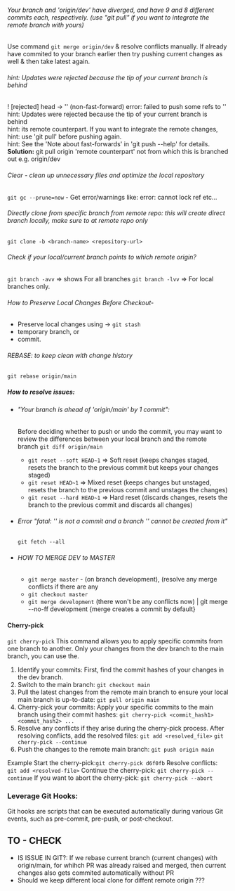 ###### Your branch and 'origin/dev' have diverged, and have 9 and 8 different commits each, respectively. (use "git pull" if you want to integrate the remote branch with yours)
Use command `git merge origin/dev` & resolve conflicts manually. If already have commited to your branch earlier then try pushing current changes as well & then take latest again.

###### hint: Updates were rejected because the tip of your current branch is behind
! [rejected]          head -> '' (non-fast-forward)
error: failed to push some refs to ''
<br>hint: Updates were rejected because the tip of your current branch is behind
<br>hint: its remote counterpart. If you want to integrate the remote changes,
<br>hint: use 'git pull' before pushing again.
<br>hint: See the 'Note about fast-forwards' in 'git push --help' for details.
<br>**Solution:** git pull origin 'remote counterpart' not from which this is branched out e.g. origin/dev

###### Clear - clean up unnecessary files and optimize the local repository
`git gc --prune=now` - Get error/warnings like: error: cannot lock ref etc...

###### Directly clone from specific branch from remote repo: this will create direct branch locally, make sure to at remote repo only
`git clone -b <branch-name> <repository-url>`

###### Check if your local/current branch points to which remote origin?
`git branch -avv`	=> shows For all branches
`git branch -lvv`	=> For local branches only.
 
###### How to Preserve Local Changes Before Checkout-
 + Preserve local changes using -> `git stash`
 + temporary branch, or
 + commit.

###### REBASE: to keep clean with change history
`git rebase origin/main`

##### How to resolve issues:
 + ###### "Your branch is ahead of 'origin/main' by 1 commit":
	Before deciding whether to push or undo the commit, you may want to review the differences between your local branch and the remote branch `git diff origin/main`
	+ `git reset --soft HEAD~1`	=> Soft reset (keeps changes staged, resets the branch to the previous commit but keeps your changes staged)
	+ `git reset HEAD~1`	=> Mixed reset (keeps changes but unstaged, resets the branch to the previous commit and unstages the changes)
	+ `git reset --hard HEAD~1`	=> Hard reset (discards changes, resets the branch to the previous commit and discards all changes)

+ ###### Error "fatal: '' is not a commit and a branch '' cannot be created from it"
	`git fetch --all`

+ ###### HOW TO MERGE DEV to MASTER
  	- `git merge master` - (on branch development), (resolve any merge conflicts if there are any 
	- `git checkout master`
	- `git merge development` (there won't be any conflicts now) | git merge --no-ff development {merge creates a commit by default}


#### Cherry-pick
 `git cherry-pick` This command allows you to apply specific commits from one branch to another. Only your changes from the dev branch to the main branch, you can use the.
1) Identify your commits: First, find the commit hashes of your changes in the dev branch.
2) Switch to the main branch: `git checkout main`
3) Pull the latest changes from the remote main branch to ensure your local main branch is up-to-date: `git pull origin main`
4) Cherry-pick your commits: Apply your specific commits to the main branch using their commit hashes: `git cherry-pick <commit_hash1> <commit_hash2> ...`
5) Resolve any conflicts if they arise during the cherry-pick process. After resolving conflicts, add the resolved files:
`git add <resolved_file>`
`git cherry-pick --continue`
6) Push the changes to the remote main branch: `git push origin main`

Example
Start the cherry-pick:`git cherry-pick d6f0fb`
Resolve conflicts: `git add <resolved-file>`
Continue the cherry-pick: `git cherry-pick --continue`
If you want to abort the cherry-pick: `git cherry-pick --abort`

### Leverage Git Hooks:
Git hooks are scripts that can be executed automatically during various Git events, such as pre-commit, pre-push, or post-checkout.


## TO - CHECK
- IS ISSUE IN GIT?: If we rebase current branch (current changes) with origin/main, for whihch PR was already raised and merged, then current changes also gets commited automatically without PR
- Should we keep different local clone for diffent remote origin ???
